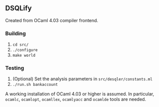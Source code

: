 ## DSQLify ##

Created from OCaml 4.03 compiler frontend. 

### Building ###

1. `cd src/`
2. `./configure`
2. `make world`

### Testing ###
1. (Optional) Set the analysis parameters in `src/desqler/constants.ml`
2. `./run.sh bankaccount`

A working installation of OCaml 4.03 or higher is assumed. In
particular, `ocamlc`, `ocamlopt`, `ocamllex`, `ocamlyacc` and
`ocamlde` tools are needed.


